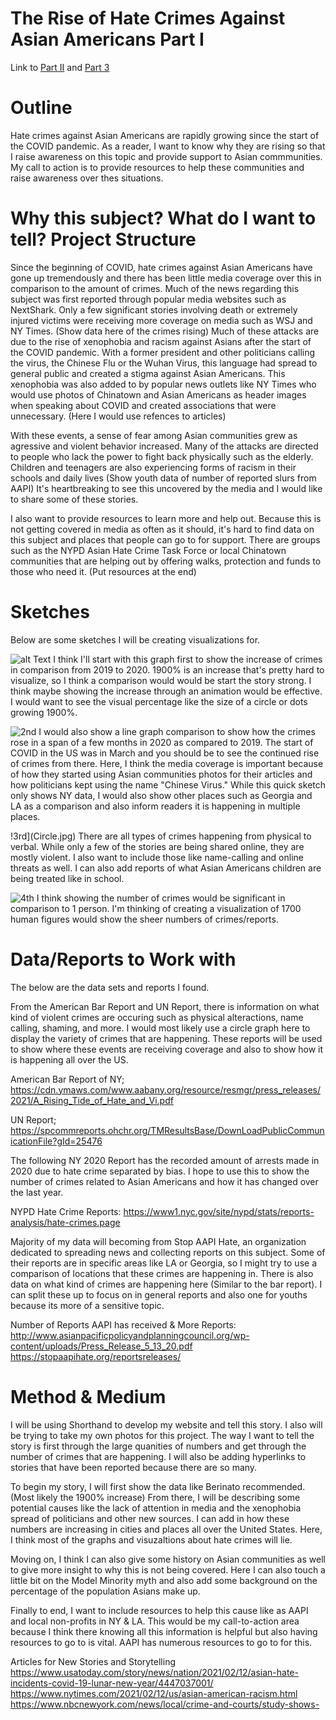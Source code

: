 # The Rise of Hate Crimes Against Asian Americans Part I

Link to [Part II](Final-Project-Part-II.md) and [Part 3](Final-Project-Part-III.md) 

# Outline
Hate crimes against Asian Americans are rapidly growing since the start of the COVID pandemic. As a reader, I want to know why they are rising so that I raise awareness on this topic and provide support to Asian commmunities. My call to action is to provide resources to help these communities and raise awareness over thes situations.


# Why this subject? What do I want to tell? Project Structure
Since the beginning of COVID, hate crimes against Asian Americans have gone up tremendously and there has been little media coverage over this in comparison to the amount of crimes. Much of the news regarding this subject was first reported through popular media websites such as NextShark. Only a few significant stories involving death or extremely injured victims were receiving more coverage on media such as WSJ and NY Times. (Show data here of the crimes rising) Much of these attacks are due to the rise of xenophobia and racism against Asians after the start of the COVID pandemic. With a former president and other politicians calling the virus, the Chinese Flu or the Wuhan Virus, this language had spread to general public and created a stigma against Asian Americans. This xenophobia was also added to by popular news outlets like NY Times who would use photos of Chinatown and Asian Americans as header images when speaking about COVID and created associations that were unnecessary. (Here I would use refences to articles)

With these events, a sense of fear among Asian communities grew as agressive and violent behavior increased. Many of the attacks are directed to people who lack the power to fight back physically such as the elderly. Children and teenagers are also experiencing forms of racism in their schools and daily lives (Show youth data of number of reported slurs from AAPI) It's heartbreaking to see this uncovered by the media and I would like to share some of these stories.

I also want to provide resources to learn more and help out. Because this is not getting covered in media as often as it should, it's hard to find data on this subject and places that people can go to for support. There are groups such as the NYPD Asian Hate Crime Task Force or local Chinatown communities that are helping out by offering walks, protection and funds to those who need it. (Put resources at the end)

# Sketches
Below are some sketches I will be creating visualizations for.

![alt Text](2019x2020.jpg)
I think I'll start with this graph first to show the increase of crimes in comparison from 2019 to 2020. 
1900% is an increase that's pretty hard to visualize, so I think a comparison would would be start the story strong. I think maybe showing the increase through an animation would be effective. I would want to see the visual percentage like the size of a circle or dots growing 1900%.

![2nd](Trend.jpg)
I would also show a line graph comparison to show how the crimes rose in a span of a few months in 2020 as compared to 2019. The start of COVID in the US was in March and you should be to see the continued rise of crimes from there. Here, I think the media coverage is important because of how they started using Asian communities photos for their articles and how politicians kept using the name "Chinese Virus."  While this quick sketch only shows NY data, I would also show other places such as Georgia and LA as a comparison and also inform readers it is happening in multiple places.

!3rd](Circle.jpg)
There are all types of crimes happening from physical to verbal. While only a few of the stories are being shared online, they are mostly violent. I also want to include those like name-calling and online threats as well. I can also add reports of what Asian Americans children are being treated like in school.

![4th](Number.jpg)
I think showing the number of crimes would be significant in comparison to 1 person. I'm thinking of creating a visualization of 1700 human figures would show the sheer numbers of crimes/reports.

# Data/Reports to Work with

The below are the data sets and reports I found. 

From the American Bar Report and UN Report, there is information on what kind of violent crimes are occuring such as physical alteractions, name calling, shaming, and more. I would most likely use a circle graph here to display the variety of crimes that are happening. These reports will be used to show where these events are receiving coverage and also to show how it is happening all over the US.

American Bar Report of NY;
https://cdn.ymaws.com/www.aabany.org/resource/resmgr/press_releases/2021/A_Rising_Tide_of_Hate_and_Vi.pdf

UN Report;
https://spcommreports.ohchr.org/TMResultsBase/DownLoadPublicCommunicationFile?gId=25476

The following NY 2020 Report has the recorded amount of arrests made in 2020 due to hate crime separated by bias. I hope to use this to show the number of crimes related to Asian Americans and how it has changed over the last year. 

NYPD Hate Crime Reports:
https://www1.nyc.gov/site/nypd/stats/reports-analysis/hate-crimes.page

Majority of my data will becoming from Stop AAPI Hate, an organization dedicated to spreading news and collecting reports on this subject. Some of their reports are in specific areas like LA or Georgia, so I might try to use a comparison of locations that these crimes are happening in. There is also data on what kind of crimes are happening here (Similar to the bar report). I can split these up to focus on in general reports and also one for youths because its more of a sensitive topic.

Number of Reports AAPI has received & More Reports:
http://www.asianpacificpolicyandplanningcouncil.org/wp-content/uploads/Press_Release_5_13_20.pdf
https://stopaapihate.org/reportsreleases/


# Method & Medium
I will be using Shorthand to develop my website and tell this story. I also will be trying to take my own photos for this project. The way I want to tell the story is first through the large quanities of numbers and get through the number of crimes that are happening. I will also be adding hyperlinks to stories that have been reported because there are so many.

To begin my story, I will first show the data like Berinato recommended. (Most likely the 1900% increase) From there, I will be describing some potential causes like the lack of attention in media and the xenophobia spread of politicians and other new sources. I can add in how these numbers are increasing in cities and places all over the United States. Here, I think most of the graphs and visuzaltions about hate crimes will lie.

Moving on, I think I can also give some history on Asian communities as well to give more insight to why this is not being covered. Here I can also touch a little bit on the Model Minority myth and also add some background on the percentage of the population Asians make up.

Finally to end, I want to include resources to help this cause like as AAPI and local non-profits in NY & LA. This would be my call-to-action area because I think there knowing all this information is helpful but also having resources to go to is vital. AAPI has numerous resources to go to for this.

Articles for New Stories and Storytelling
https://www.usatoday.com/story/news/nation/2021/02/12/asian-hate-incidents-covid-19-lunar-new-year/4447037001/
https://www.nytimes.com/2021/02/12/us/asian-american-racism.html
https://www.nbcnewyork.com/news/local/crime-and-courts/study-shows-
